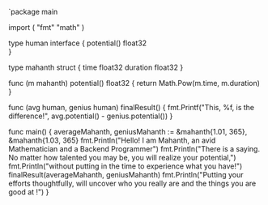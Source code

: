 `package main

import (
	"fmt"
	"math"
)

type human interface {
	potential() float32		
}

type mahanth struct {
	time float32
	duration float32
}

func (m mahanth) potential() float32 {
	return Math.Pow(m.time, m.duration)
}

func (avg human, genius human) finalResult() {
	fmt.Printf("This, %f, is the difference!", avg.potential() - genius.potential())
}

func main() {
	averageMahanth, geniusMahanth := &mahanth{1.01, 365}, &mahanth{1.03, 365}
	fmt.Println("Hello! I am Mahanth, an avid Mathematician and a Backend Programmer")
	fmt.Println("There is a saying. No matter how talented you may be, you will realize your potential,")
	fmt.Println("without putting in the time to experience what you have!")
	finalResult(averageMahanth, geniusMahanth)
	fmt.Println("Putting your efforts thoughtfully, will uncover who you really are and the things you are good at !")
}
